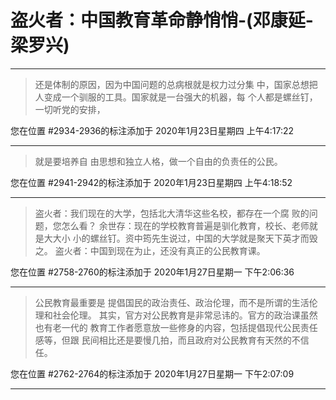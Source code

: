 # 盗火者：中国教育革命静悄悄-(邓康延-梁罗兴)

---

> 还是体制的原因，因为中国问题的总病根就是权力过分集 中，国家总想把人变成一个驯服的工具。国家就是一台强大的机器，每 个人都是螺丝钉，一切听党的安排，

您在位置 #2934-2936的标注添加于 2020年1月23日星期四 上午4:17:22

---

> 就是要培养自 由思想和独立人格，做一个自由的负责任的公民。

您在位置 #2941-2942的标注添加于 2020年1月23日星期四 上午4:18:52

---

> 盗火者：我们现在的大学，包括北大清华这些名校，都存在一个腐 败的问题，您怎么看？ 余世存：现在的学校教育普遍是驯化教育，校长、老师就是大大小 小的螺丝钉。资中筠先生说过，中国的大学就是聚天下英才而毁之。 盗火者：中国到现在为止，还没有真正的公民教育课。

您在位置 #2758-2760的标注添加于 2020年1月27日星期一 下午2:06:36

---

> 公民教育最重要是 提倡国民的政治责任、政治伦理，而不是所谓的生活伦理和社会伦理。 其实，官方对公民教育是非常忌讳的。官方的政治课虽然也有老一代的 教育工作者愿意放一些修身的内容，包括提倡现代公民责任感等，但跟 民间相比还是要慢几拍，而且政府对公民教育有天然的不信任。

您在位置 #2762-2764的标注添加于 2020年1月27日星期一 下午2:07:09

---

